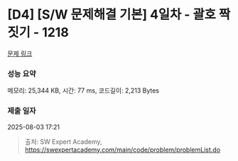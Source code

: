 # [D4] [S/W 문제해결 기본] 4일차 - 괄호 짝짓기 - 1218 

[문제 링크](https://swexpertacademy.com/main/code/problem/problemDetail.do?contestProbId=AV14eWb6AAkCFAYD) 

### 성능 요약

메모리: 25,344 KB, 시간: 77 ms, 코드길이: 2,213 Bytes

### 제출 일자

2025-08-03 17:21



> 출처: SW Expert Academy, https://swexpertacademy.com/main/code/problem/problemList.do